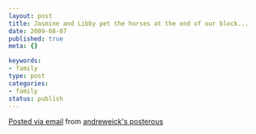 ```yaml
--- 
layout: post
title: Jasmine and Libby pet the horses at the end of our block...
date: 2009-08-07
published: true
meta: {}

keywords: 
- family
type: post
categories: 
- family
status: publish
---
```



  [Posted via email](http://posterous.com)   from [andreweick's posterous](http://andreweick.posterous.com/jasmine-and-libby-pet-the-horses-at-the-end-o)  

